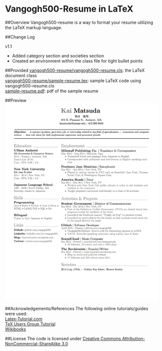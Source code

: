 # Vangogh500-Resume in LaTeX

##Overview
Vangogh500-resume is a way to format your resume utilizing the LaTeX markup language.

##Change Log

v1.1 
* Added category section and societies section
* Created an environment within the class file for tight bullet points


##Provided
[vangogh500-resume/vangogh500-resume.cls]: the LaTeX document class  
[vangogh500-resume/sample-resume.tex]: sample LaTeX code using vangogh500-resume.cls  
[sample-resume.pdf]: pdf of the sample resume  

[vangogh500-resume/vangogh500-resume.cls]: vangogh500-resume/vangogh500-resume.cls
[vangogh500-resume/sample-resume.tex]: vangogh500-resume/sample-resume.tex
[sample-resume.pdf]: sample-resume.pdf

##Preview
![alt text](https://raw.githubusercontent.com/vangogh500/resume/master/sample-resume.png)

##Acknowledgements/References
The following online tutorials/guides were used:  
[Latex-Tutorial.com](http://www.latex-tutorial.com/)  
[TeX Users Group Tutorial](https://www.tug.org/twg/mactex/tutorials/ltxprimer-1.0.pdf)  
[Wikibooks](http://en.wikibooks.org/wiki/LaTeX)  

##License
The code is licensed under [Creative Commons Attribution-NonCommercial-ShareAlike 3.0](http://creativecommons.org/licenses/by-nc-sa/3.0/)



